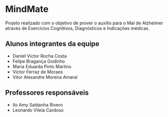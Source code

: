 # MindMate
Projeto realizado com o objetivo de prover o auxílio para o Mal de Alzheimer através de Exercícios Cognitivos, Diagnósticos e Indicações médicas.

## Alunos integrantes da equipe

* Daniel Victor Rocha Costa
* Felipe Bragança Godinho
* Maria Eduarda Pinto Martins
* Victor Ferraz de Moraes
* Vitor Alexandre Moreira Amaral

## Professores responsáveis

* Ilo Amy Saldanha Rivero
* Leonardo Vilela Cardoso
